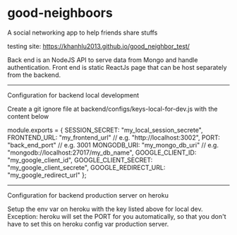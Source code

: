 # good-neighboors

A social networking app to help friends share stuffs

testing site: https://khanhlu2013.github.io/good_neighbor_test/

Back end is an NodeJS API to serve data from Mongo and handle authentication. Front end is static ReactJs page that can be host separately from the backend.

---

Configuration for backend local development

Create a git ignore file at backend/configs/keys-local-for-dev.js with the content below

module.exports = {
SESSION_SECRET: "my_local_session_secrete",
FRONTEND_URL: "my_frontend_url" // e.g. "http://localhost:3002",
PORT: "back_end_port" // e.g. 3001
MONGODB_URI: "my_mongo_db_uri" // e.g. "mongodb://localhost:27017/my_db_name",
GOOGLE_CLIENT_ID: "my_google_client_id",
GOOGLE_CLIENT_SECRET: "my_google_client_secrete",
GOOGLE_REDIRECT_URL: "my_google_redirect_url"
};

---

Configuration for backend production server on heroku

Setup the env var on heroku with the key listed above for local dev. Exception: heroku will set the PORT for you automatically, so that you don't have to set this on heroku config var production server.
